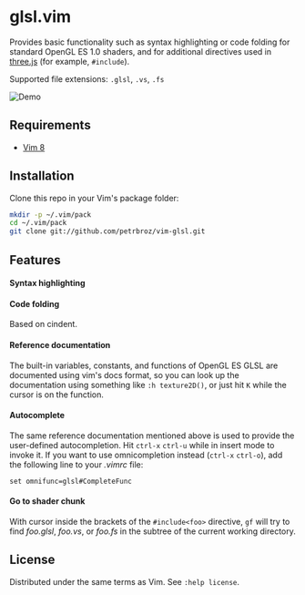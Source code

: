 # glsl.vim

Provides basic functionality such as syntax highlighting or code folding
for standard OpenGL ES 1.0 shaders, and for additional directives used in
[three.js](https://github.com/mrdoob/three.js/) (for example, `#include`).

Supported file extensions: `.glsl`, `.vs`, `.fs`

![Demo](https://github.com/petrbroz/vim-glsl/blob/gh-pages/images/screencast.gif?raw=true)

## Requirements

- [Vim 8](https://github.com/vim/vim/blob/master/runtime/doc/version8.txt)

## Installation

Clone this repo in your Vim's package folder:
```bash
mkdir -p ~/.vim/pack
cd ~/.vim/pack
git clone git://github.com/petrbroz/vim-glsl.git
```

## Features

#### Syntax highlighting

#### Code folding

Based on cindent.

#### Reference documentation

The built-in variables, constants, and functions of OpenGL ES GLSL are documented
using vim's docs format, so you can look up the documentation using something like
`:h texture2D()`, or just hit `K` while the cursor is on the function.

#### Autocomplete

The same reference documentation mentioned above is used to provide the user-defined
autocompletion. Hit `ctrl-x` `ctrl-u` while in insert mode to invoke it. If you want
to use omnicompletion instead (`ctrl-x` `ctrl-o`), add the following line to your
_.vimrc_ file:

```vim
set omnifunc=glsl#CompleteFunc
```

#### Go to shader chunk

With cursor inside the brackets of the `#include<foo>` directive, `gf` will try to find
_foo.glsl_, _foo.vs_, or _foo.fs_ in the subtree of the current working directory.

## License

Distributed under the same terms as Vim. See `:help license`.
